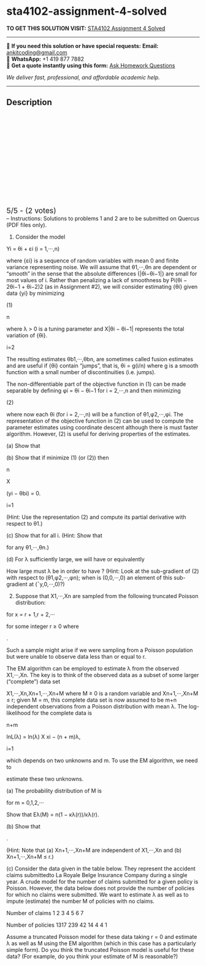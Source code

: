 # sta4102-assignment-4-solved
**TO GET THIS SOLUTION VISIT:** [STA4102 Assignment 4 Solved](https://www.ankitcodinghub.com/product/sta410-instructions-solutions-to-problems-1-and-2-are-to-be-submitted-on-quercus-pdf-files-only-solved/)


---

📩 **If you need this solution or have special requests:** **Email:** ankitcoding@gmail.com  
📱 **WhatsApp:** +1 419 877 7882  
📄 **Get a quote instantly using this form:** [Ask Homework Questions](https://www.ankitcodinghub.com/services/ask-homework-questions/)

*We deliver fast, professional, and affordable academic help.*

---

<h2>Description</h2>



<div class="kk-star-ratings kksr-auto kksr-align-center kksr-valign-top" data-payload="{&quot;align&quot;:&quot;center&quot;,&quot;id&quot;:&quot;117150&quot;,&quot;slug&quot;:&quot;default&quot;,&quot;valign&quot;:&quot;top&quot;,&quot;ignore&quot;:&quot;&quot;,&quot;reference&quot;:&quot;auto&quot;,&quot;class&quot;:&quot;&quot;,&quot;count&quot;:&quot;2&quot;,&quot;legendonly&quot;:&quot;&quot;,&quot;readonly&quot;:&quot;&quot;,&quot;score&quot;:&quot;5&quot;,&quot;starsonly&quot;:&quot;&quot;,&quot;best&quot;:&quot;5&quot;,&quot;gap&quot;:&quot;4&quot;,&quot;greet&quot;:&quot;Rate this product&quot;,&quot;legend&quot;:&quot;5\/5 - (2 votes)&quot;,&quot;size&quot;:&quot;24&quot;,&quot;title&quot;:&quot;STA4102  Assignment 4 Solved&quot;,&quot;width&quot;:&quot;138&quot;,&quot;_legend&quot;:&quot;{score}\/{best} - ({count} {votes})&quot;,&quot;font_factor&quot;:&quot;1.25&quot;}">

<div class="kksr-stars">

<div class="kksr-stars-inactive">
            <div class="kksr-star" data-star="1" style="padding-right: 4px">


<div class="kksr-icon" style="width: 24px; height: 24px;"></div>
        </div>
            <div class="kksr-star" data-star="2" style="padding-right: 4px">


<div class="kksr-icon" style="width: 24px; height: 24px;"></div>
        </div>
            <div class="kksr-star" data-star="3" style="padding-right: 4px">


<div class="kksr-icon" style="width: 24px; height: 24px;"></div>
        </div>
            <div class="kksr-star" data-star="4" style="padding-right: 4px">


<div class="kksr-icon" style="width: 24px; height: 24px;"></div>
        </div>
            <div class="kksr-star" data-star="5" style="padding-right: 4px">


<div class="kksr-icon" style="width: 24px; height: 24px;"></div>
        </div>
    </div>

<div class="kksr-stars-active" style="width: 138px;">
            <div class="kksr-star" style="padding-right: 4px">


<div class="kksr-icon" style="width: 24px; height: 24px;"></div>
        </div>
            <div class="kksr-star" style="padding-right: 4px">


<div class="kksr-icon" style="width: 24px; height: 24px;"></div>
        </div>
            <div class="kksr-star" style="padding-right: 4px">


<div class="kksr-icon" style="width: 24px; height: 24px;"></div>
        </div>
            <div class="kksr-star" style="padding-right: 4px">


<div class="kksr-icon" style="width: 24px; height: 24px;"></div>
        </div>
            <div class="kksr-star" style="padding-right: 4px">


<div class="kksr-icon" style="width: 24px; height: 24px;"></div>
        </div>
    </div>
</div>


<div class="kksr-legend" style="font-size: 19.2px;">
            5/5 - (2 votes)    </div>
    </div>
– Instructions: Solutions to problems 1 and 2 are to be submitted on Quercus (PDF files only).

1. Consider the model

Yi = θi + εi (i = 1,···,n)

where {εi} is a sequence of random variables with mean 0 and finite variance representing noise. We will assume that θ1,···,θn are dependent or “smooth” in the sense that the absolute differences {|θi−θi−1|} are small for most values of i. Rather than penalizing a lack of smoothness by Pi(θi − 2θi−1 + θi−2)2 (as in Assignment #2), we will consider estimating {θi} given data {yi} by minimizing

(1)

n

where λ &gt; 0 is a tuning parameter and X|θi − θi−1| represents the total variation of {θi}.

i=2

The resulting estimates θb1,···,θbn, are sometimes called fusion estimates and are useful if {θi} contain “jumps”, that is, θi = g(i/n) where g is a smooth function with a small number of discontinuities (i.e. jumps).

The non-differentiable part of the objective function in (1) can be made separable by defining φi = θi − θi−1 for i = 2,···,n and then minimizing

(2)

where now each θi (for i = 2,···,n) will be a function of θ1,φ2,···,φi. The representation of the objective function in (2) can be used to compute the parameter estimates using coordinate descent although there is must faster algorithm. However, (2) is useful for deriving properties of the estimates.

(a) Show that

(b) Show that if minimize (1) (or (2)) then

n

X

(yi − θbi) = 0.

i=1

(Hint: Use the representation (2) and compute its partial derivative with respect to θ1.)

(c) Show that for all i. (Hint: Show that

for any θ1,···,θn.)

(d) For λ sufficiently large, we will have or equivalently

How large must λ be in order to have ? (Hint: Look at the sub-gradient of (2) with respect to (θ1,φ2,···,φn); when is (0,0,···,0) an element of this sub-gradient at (¯y,0,···,0)?)

2. Suppose that X1,···,Xn are sampled from the following truncated Poisson distribution:

for x = r + 1,r + 2,···

for some integer r ≥ 0 where

.

Such a sample might arise if we were sampling from a Poisson population but were unable to observe data less than or equal to r.

The EM algorithm can be employed to estimate λ from the observed X1,···,Xn. The key is to think of the observed data as a subset of some larger (“complete”) data set

X1,···,Xn,Xn+1,···,Xn+M where M ≥ 0 is a random variable and Xn+1,···,Xn+M ≤ r; given M = m, this complete data set is now assumed to be m+n independent observations from a Poisson distribution with mean λ. The log-likelihood for the complete data is

n+m

lnL(λ) = ln(λ) X xi − (n + m)λ,

i=1

which depends on two unknowns and m. To use the EM algorithm, we need to

estimate these two unknowns.

(a) The probability distribution of M is

for m = 0,1,2,···

Show that Eλ(M) = n(1 − κλ(r))/κλ(r).

(b) Show that

.

(Hint: Note that (a) Xn+1,···,Xn+M are independent of X1,···,Xn and (b) Xn+1,···,Xn+M ≤ r.)

(c) Consider the data given in the table below. They represent the accident claims submittedto La Royale Belge Insurance Company during a single year. A crude model for the number of claims submitted for a given policy is Poisson. However, the data below does not provide the number of policies for which no claims were submitted. We want to estimate λ as well as to impute (estimate) the number M of policies with no claims.

Number of claims 1 2 3 4 5 6 7

Number of policies 1317 239 42 14 4 4 1

Assume a truncated Poisson model for these data taking r = 0 and estimate λ as well as M using the EM algorithm (which in this case has a particularly simple form). Do you think the truncated Poisson model is useful for these data? (For example, do you think your estimate of M is reasonable?)
